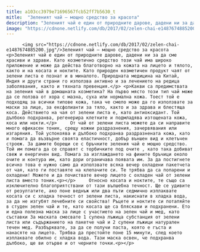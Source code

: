 ```yaml
---
title: a103cc3979e71696567fcb52ff7b5630_t
mitle:  "Зеленият чай – мощно средство за красота"
description: "Зеленият чай е един от природните дарове, дадени ни за да сме красиви и здрави. Като козметично средство този чай има широко приложение и може да действа благотворно на кожата на лицето и тялото, както и на косата и ноктите. Като природен козметичен продукт чаят от зелени листа е познат и в миналото. Природната медицина …"
image: "https://cdnone.netlify.com/db/2017/02/zelen-chai-e1487674885200.jpg"
---
```


          <img src="https://cdnone.netlify.com/db/2017/02/zelen-chai-e1487674885200.jpg"/>Зеленият чай – мощно средство за красота        <p>Зеленият чай е един от природните дарове, дадени ни за да сме красиви и здрави. Като козметично средство този чай има широко приложение и може да действа благотворно на кожата на лицето и тялото, както и на косата и ноктите. Като природен козметичен продукт чаят от зелени листа е познат и в миналото. Природната медицина на Китай, Индия и други страни го използва активно и за лечението на редица заболявания, както и тяхната превенция.</p> <p>Какви са предимствата на зеления чай в домашната козметика? На първо място този тип чай може да се ползва от хора с мазна, суха или нормална кожа. Тоест той е подходящ за всички типове кожа, така че смело може да го използвате за маски за лице, за ексфолианти за тяло, както и за здрава и блестяща коса. Действието на чая от зелени листа е, като антиоксидант. Той дълбоко подхранва, регенерира клетките и подмладява изтощената кожа, коса или нокти.</p>     От чай от зелени листа можете да си направите много ефикасен тоник, срещу кожни раздразнения, зачервявания или изгаряния. Той успокоява и дълбоко подхранва раздразнената кожа, като и помага да възвърне своята еластичност, добър външен вид и клетъчен строеж. За дамите борещи се с бръчките зеления чай е мощно средство. Той им помага да се справят с торбичките под очите , като така добиват свеж и енергичен вид. Помага за изглаждането на фините бръчици около очите и контура им, като дори ограничава появата им. За да постигнете всичко това е нужно само да използвате всяка вечер охладени пакетчета от чая, като ги поставяте на клепачите си. Те трябва да са попарени и охладени! Можете и да почиствате вечер лицето с охладен чай от зелени листа вместо тоник.<p></p>     Относно косата и ноктите, те също са изключително благоприятствани от тази вълшебна течност. Ще се удивите от резултатите, ако поне веднъж или два пъти седмично изплаквате косата си с хладка течност от зелени листа, накиснати в хладка вода, за да не изгубят лечебните си свойства! Ръцете и ноктите си потапяйте в студен зелен чай и те, като косата ще са бляскави и подхранени. Ето и една полезна маска за лице с участието на зелен чай и мед, като съставки За маската смесвате 1 супена лъжица субстанция от зелени листа или съдържанието на пакетче чай и 2 супени лъжици натурален течен мед. Разбърквате, за да се получи паста, която е гъста и нанасяте на лицето. Трябва да престойте поне 15 минути, след което изплаквате обилно с хладка вода. Тази маска освен, че подхранва дълбоко, ще ви отърве и от черните точки.<p></p>        